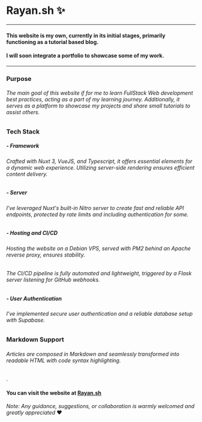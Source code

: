 # Rayan.sh ✨
______
#### This website is my own, currently in its initial stages, primarily functioning as a tutorial based blog.
#### I will soon integrate a portfolio to showcase some of my work.
___

### Purpose
###### The main goal of this website if for me to learn FullStack Web development best practices, acting as a part of my learning journey. Additionally, it serves as a platform to showcase my projects and share small tutorials to assist others.

### Tech Stack
##### - Framework
###### Crafted with Nuxt 3, VueJS, and Typescript, it offers essential elements for a dynamic web experience. Utilizing server-side rendering ensures efficient content delivery.
##### - Server
###### I've leveraged Nuxt's built-in Nitro server to create fast and reliable API endpoints, protected by rate limits and including authentication for some.
##### - Hosting and CI/CD
###### Hosting the website on a Debian VPS, served with PM2 behind an Apache reverse proxy, ensures stability.
######  The CI/CD pipeline is fully automated and lightweight, triggered by a Flask server listening for GitHub webhooks.
##### - User Authentication
###### I've implemented secure user authentication and a reliable database setup with Supabase.

### Markdown Support
###### Articles are composed in Markdown and seamlessly transformed into readable HTML with code syntax highlighting.

.
#### You can visit the website at [Rayan.sh](https://rayan.sh/)
_Note: Any guidance, suggestions, or collaboration is warmly welcomed and greatly appreciated_ ♥️